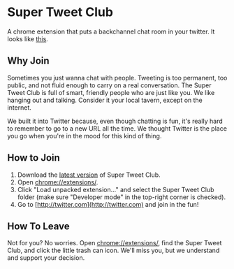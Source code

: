 # Super Tweet Club

A chrome extension that puts a backchannel chat room in your twitter. It looks like [this](http://cl.ly/Y2lv/Image%202014-10-15%20at%201.27.21%20PM.png).

## Why Join

Sometimes you just wanna chat with people. Tweeting is too permanent, too public, and not fluid enough to carry on a real conversation. The Super Tweet Club is full of smart, friendly people who are just like you. We like hanging out and talking. Consider it your local tavern, except on the internet.

We built it into Twitter because, even though chatting is fun, it's really hard to remember to go to a new URL all the time. We thought Twitter is the place you go when you're in the mood for this kind of thing.

## How to Join

1. Download the [latest version](https://github.com/nbashaw/supertweetclub/archive/master.zip) of Super Tweet Club.
2. Open [chrome://extensions/](chrome://extensions/).
3. Click "Load unpacked extension..." and select the Super Tweet Club folder (make sure "Developer mode" in the top-right corner is checked).
4. Go to [http://twitter.com](http://twitter.com) and join in the fun!

## How To Leave

Not for you? No worries. Open [chrome://extensions/](chrome://extensions/), find the Super Tweet Club, and click the little trash can icon. We'll miss you, but we understand and support your decision.
